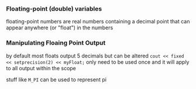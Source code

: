 ### Floating-point (double) variables
floating-point numbers are real numbers containing a decimal point that can appear anywhere (or "float") in the numbers 

### Manipulating Floaing Point Output
by default most floats output 5 decimals but can be altered
`cout << fixed << setprecision(2) << myFloat;`
only need to be used once and it will apply to all output within the scope

stuff like `M_PI` can be used to represent pi 

